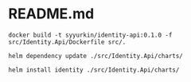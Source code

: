 # README.md


```
docker build -t syyurkin/identity-api:0.1.0 -f src/Identity.Api/Dockerfile src/.

```

```
helm dependency update ./src/Identity.Api/charts/

```

```
helm install identity ./src/Identity.Api/charts/
```